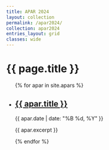 ```yaml
---
title: APAR 2024
layout: collection
permalink: /apar2024/
collection: apar2024
entries_layout: grid
classes: wide
---
```


<h1>{{ page.title }}</h1>
<ul>
  {% for apar in site.apars %}
    <li>
      <h2><a href="{{ apar.url }}">{{ apar.title }}</a></h2>
      <p>{{ apar.date | date: "%B %d, %Y" }}</p>
      <p>{{ apar.excerpt }}</p>
    </li>
  {% endfor %}
</ul>